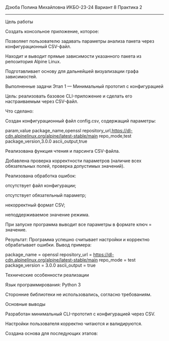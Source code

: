 Дзюба Полина Михайловна
ИКБО-23-24
Вариант 8
Практика 2
_____________________________________________________________________________________________________________________________________________________________________________
Цель работы

Создать консольное приложение, которое:

Позволяет пользователю задавать параметры анализа пакета через конфигурационный CSV-файл.

Находит и выводит прямые зависимости указанного пакета из репозитория Alpine Linux.

Подготавливает основу для дальнейшей визуализации графа зависимостей.

Выполненные задачи
  Этап 1 — Минимальный прототип с конфигурацией

Цель: реализовать базовое CLI-приложение и сделать его настраиваемым через CSV-файл.

Что сделано:

Создан конфигурационный файл config.csv, содержащий параметры:

param,value
package_name,openssl
repository_url,https://dl-cdn.alpinelinux.org/alpine/latest-stable/main
repo_mode,test
package_version,3.0.0
ascii_output,true


Реализована функция чтения и парсинга CSV-файла.

Добавлена проверка корректности параметров (наличие всех обязательных полей, проверка допустимых значений).

Реализована обработка ошибок:

отсутствует файл конфигурации;

отсутствует обязательный параметр;

некорректный формат CSV;

неподдерживаемое значение режима.

При запуске программа выводит все параметры в формате ключ = значение.

Результат:
Программа успешно считывает настройки и корректно обрабатывает ошибки.
Вывод примера:

package_name = openssl
repository_url = https://dl-cdn.alpinelinux.org/alpine/latest-stable/main
repo_mode = test
package_version = 3.0.0
ascii_output = true

Технические особенности реализации

Язык программирования: Python 3

Сторонние библиотеки не использовались, согласно требованиям.

Основные выводы

Разработан минимальный CLI-прототип с конфигурацией через CSV.

Настройки пользователя корректно читаются и валидируются.

Создана основа для последующих этапов:
